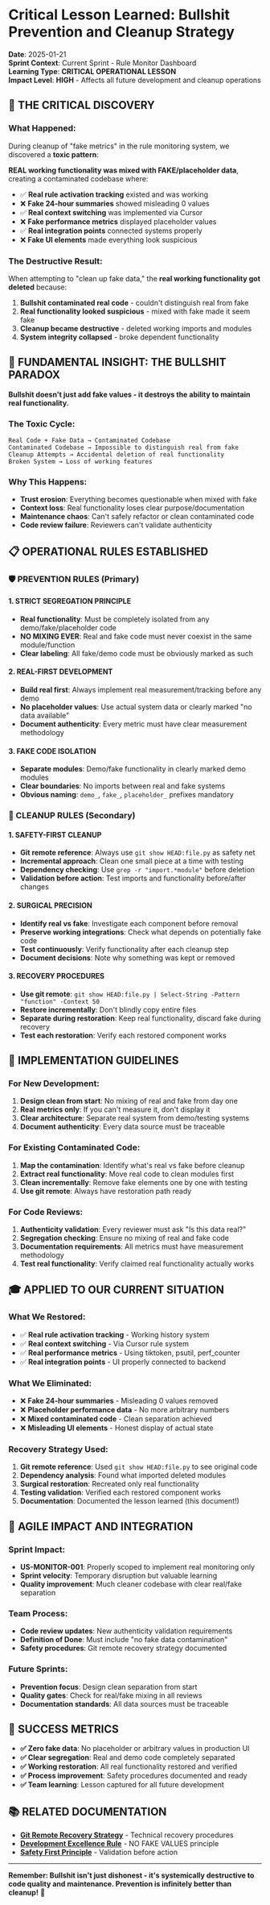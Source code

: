 # Critical Lesson Learned: Bullshit Prevention and Cleanup Strategy

**Date**: 2025-01-21  
**Sprint Context**: Current Sprint - Rule Monitor Dashboard  
**Learning Type**: **CRITICAL OPERATIONAL LESSON**  
**Impact Level**: **HIGH** - Affects all future development and cleanup operations

## 🚨 **THE CRITICAL DISCOVERY**

### **What Happened:**
During cleanup of "fake metrics" in the rule monitoring system, we discovered a **toxic pattern**:

**REAL working functionality was mixed with FAKE/placeholder data**, creating a contaminated codebase where:
- ✅ **Real rule activation tracking** existed and was working
- ❌ **Fake 24-hour summaries** showed misleading 0 values  
- ✅ **Real context switching** was implemented via Cursor
- ❌ **Fake performance metrics** displayed placeholder values
- ✅ **Real integration points** connected systems properly
- ❌ **Fake UI elements** made everything look suspicious

### **The Destructive Result:**
When attempting to "clean up fake data," the **real working functionality got deleted** because:
1. **Bullshit contaminated real code** - couldn't distinguish real from fake
2. **Real functionality looked suspicious** - mixed with fake made it seem fake
3. **Cleanup became destructive** - deleted working imports and modules
4. **System integrity collapsed** - broke dependent functionality

## 🎯 **FUNDAMENTAL INSIGHT: THE BULLSHIT PARADOX**

**Bullshit doesn't just add fake values - it destroys the ability to maintain real functionality.**

### **The Toxic Cycle:**
```
Real Code + Fake Data → Contaminated Codebase
Contaminated Codebase → Impossible to distinguish real from fake  
Cleanup Attempts → Accidental deletion of real functionality
Broken System → Loss of working features
```

### **Why This Happens:**
- **Trust erosion**: Everything becomes questionable when mixed with fake
- **Context loss**: Real functionality loses clear purpose/documentation  
- **Maintenance chaos**: Can't safely refactor or clean contaminated code
- **Code review failure**: Reviewers can't validate authenticity

## 📋 **OPERATIONAL RULES ESTABLISHED**

### **🛡️ PREVENTION RULES (Primary)**

#### **1. STRICT SEGREGATION PRINCIPLE**
- **Real functionality**: Must be completely isolated from any demo/fake/placeholder code
- **NO MIXING EVER**: Real and fake code must never coexist in the same module/function
- **Clear labeling**: All fake/demo code must be obviously marked as such

#### **2. REAL-FIRST DEVELOPMENT**  
- **Build real first**: Always implement real measurement/tracking before any demo
- **No placeholder values**: Use actual system data or clearly marked "no data available"
- **Document authenticity**: Every metric must have clear measurement methodology

#### **3. FAKE CODE ISOLATION**
- **Separate modules**: Demo/fake functionality in clearly marked demo modules
- **Clear boundaries**: No imports between real and fake systems
- **Obvious naming**: `demo_`, `fake_`, `placeholder_` prefixes mandatory

### **🧹 CLEANUP RULES (Secondary)**

#### **1. SAFETY-FIRST CLEANUP**
- **Git remote reference**: Always use `git show HEAD:file.py` as safety net
- **Incremental approach**: Clean one small piece at a time with testing
- **Dependency checking**: Use `grep -r "import.*module"` before deletion
- **Validation before action**: Test imports and functionality before/after changes

#### **2. SURGICAL PRECISION**
- **Identify real vs fake**: Investigate each component before removal
- **Preserve working integrations**: Check what depends on potentially fake code
- **Test continuously**: Verify functionality after each cleanup step
- **Document decisions**: Note why something was kept or removed

#### **3. RECOVERY PROCEDURES**
- **Use git remote**: `git show HEAD:file.py | Select-String -Pattern "function" -Context 50`
- **Restore incrementally**: Don't blindly copy entire files
- **Separate during restoration**: Keep real functionality, discard fake during recovery
- **Test each restoration**: Verify each restored component works

## 🔧 **IMPLEMENTATION GUIDELINES**

### **For New Development:**
1. **Design clean from start**: No mixing of real and fake from day one
2. **Real metrics only**: If you can't measure it, don't display it
3. **Clear architecture**: Separate real system from demo/testing systems
4. **Document authenticity**: Every data source must be traceable

### **For Existing Contaminated Code:**
1. **Map the contamination**: Identify what's real vs fake before cleanup
2. **Extract real functionality**: Move real code to clean modules first
3. **Clean incrementally**: Remove fake elements one by one with testing
4. **Use git remote**: Always have restoration path ready

### **For Code Reviews:**
1. **Authenticity validation**: Every reviewer must ask "Is this data real?"
2. **Segregation checking**: Ensure no mixing of real and fake code
3. **Documentation requirements**: All metrics must have measurement methodology
4. **Test real functionality**: Verify claimed real functionality actually works

## 🎓 **APPLIED TO OUR CURRENT SITUATION**

### **What We Restored:**
- ✅ **Real rule activation tracking** - Working history system
- ✅ **Real context switching** - Via Cursor rule system  
- ✅ **Real performance metrics** - Using tiktoken, psutil, perf_counter
- ✅ **Real integration points** - UI properly connected to backend

### **What We Eliminated:**
- ❌ **Fake 24-hour summaries** - Misleading 0 values removed
- ❌ **Placeholder performance data** - No more arbitrary numbers
- ❌ **Mixed contaminated code** - Clean separation achieved
- ❌ **Misleading UI elements** - Honest display of actual state

### **Recovery Strategy Used:**
1. **Git remote reference**: Used `git show HEAD:file.py` to see original code
2. **Dependency analysis**: Found what imported deleted modules
3. **Surgical restoration**: Recreated only real functionality
4. **Testing validation**: Verified each restored component works
5. **Documentation**: Documented the lesson learned (this document!)

## 🚀 **AGILE IMPACT AND INTEGRATION**

### **Sprint Impact:**
- **US-MONITOR-001**: Properly scoped to implement real monitoring only
- **Sprint velocity**: Temporary disruption but valuable learning
- **Quality improvement**: Much cleaner codebase with clear real/fake separation

### **Team Process:**
- **Code review updates**: New authenticity validation requirements
- **Definition of Done**: Must include "no fake data contamination"
- **Safety procedures**: Git remote recovery strategy documented

### **Future Sprints:**
- **Prevention focus**: Design clean separation from start
- **Quality gates**: Check for real/fake mixing in all reviews
- **Documentation standards**: All data sources must be traceable

## 🎯 **SUCCESS METRICS**

- **✅ Zero fake data**: No placeholder or arbitrary values in production UI
- **✅ Clear segregation**: Real and demo code completely separated  
- **✅ Working restoration**: All real functionality restored and verified
- **✅ Process improvement**: Safety procedures documented and ready
- **✅ Team learning**: Lesson captured for all future development

## 📚 **RELATED DOCUMENTATION**

- **[Git Remote Recovery Strategy](../development/GIT_REMOTE_RECOVERY_STRATEGY.md)** - Technical recovery procedures
- **[Development Excellence Rule](../../.cursor/rules/core/development_excellence.mdc)** - NO FAKE VALUES principle
- **[Safety First Principle](../../.cursor/rules/core/safety_first_principle.mdc)** - Validation before action

---

**Remember: Bullshit isn't just dishonest - it's systemically destructive to code quality and maintenance. Prevention is infinitely better than cleanup!** 🎯
